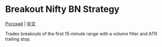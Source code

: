 # Breakout Nifty BN Strategy
[Русский](README_ru.md) | [中文](README_cn.md)

Trades breakouts of the first 15-minute range with a volume filter and ATR trailing stop.
